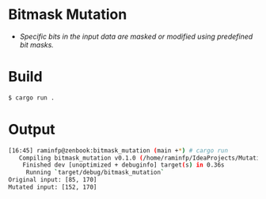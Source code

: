 # Bitmask Mutation

* _Specific bits in the input data are masked or modified using predefined bit masks._

# Build

```bash
$ cargo run .
```

# Output

```bash
[16:45] raminfp@zenbook:bitmask_mutation (main +*) # cargo run
   Compiling bitmask_mutation v0.1.0 (/home/raminfp/IdeaProjects/Mutation/bitmask_mutation)
    Finished dev [unoptimized + debuginfo] target(s) in 0.36s
     Running `target/debug/bitmask_mutation`
Original input: [85, 170]
Mutated input: [152, 170]

```